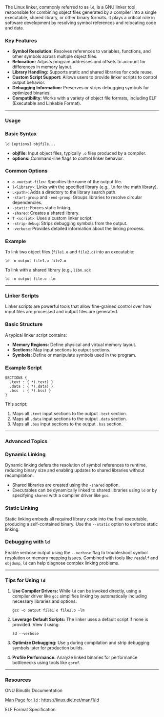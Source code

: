 The Linux linker, commonly referred to as `ld`, is a GNU linker tool responsible for combining object files generated by a compiler into a single executable, shared library, or other binary formats. It plays a critical role in software development by resolving symbol references and relocating code and data.

### Key Features

- **Symbol Resolution:** Resolves references to variables, functions, and other symbols across multiple object files.
- **Relocation:** Adjusts program addresses and offsets to account for differences in memory layout.
- **Library Handling:** Supports static and shared libraries for code reuse.
- **Custom Script Support:** Allows users to provide linker scripts to control output behavior.
- **Debugging Information:** Preserves or strips debugging symbols for optimized binaries.
- **Compatibility:** Works with a variety of object file formats, including ELF (Executable and Linkable Format).

---

### Usage

### Basic Syntax

```
ld [options] objfile...
```

- **objfile:** Input object files, typically `.o` files produced by a compiler.
- **options:** Command-line flags to control linker behavior.

### Common Options

- `o <output-file>`: Specifies the name of the output file.
- `l<library>`: Links with the specified library (e.g., `lm` for the math library).
- `L<path>`: Adds a directory to the library search path.
- `-start-group` and `-end-group`: Groups libraries to resolve circular dependencies.
- `-static`: Forces static linking.
- `-shared`: Creates a shared library.
- `T <script>`: Uses a custom linker script.
- `-strip-debug`: Strips debugging symbols from the output.
- `-verbose`: Provides detailed information about the linking process.

### Example

To link two object files (`file1.o` and `file2.o`) into an executable:

```
ld -o output file1.o file2.o
```

To link with a shared library (e.g., `libm.so`):

```
ld -o output file.o -lm
```

---

### Linker Scripts

Linker scripts are powerful tools that allow fine-grained control over how input files are processed and output files are generated.

### Basic Structure

A typical linker script contains:

- **Memory Regions:** Define physical and virtual memory layout.
- **Sections:** Map input sections to output sections.
- **Symbols:** Define or manipulate symbols used in the program.

### Example Script

```
SECTIONS {
  .text : { *(.text) }
  .data : { *(.data) }
  .bss  : { *(.bss) }
}
```

This script:

1. Maps all `.text` input sections to the output `.text` section.
2. Maps all `.data` input sections to the output `.data` section.
3. Maps all `.bss` input sections to the output `.bss` section.

---

### Advanced Topics

### Dynamic Linking

Dynamic linking defers the resolution of symbol references to runtime, reducing binary size and enabling updates to shared libraries without recompilation.

- Shared libraries are created using the `-shared` option.
- Executables can be dynamically linked to shared libraries using `ld` or by specifying `shared` with a compiler driver like `gcc`.

### Static Linking

Static linking embeds all required library code into the final executable, producing a self-contained binary. Use the `--static` option to enforce static linking.

### Debugging with `ld`

Enable verbose output using the `--verbose` flag to troubleshoot symbol resolution or memory mapping issues. Combined with tools like `readelf` and `objdump`, `ld` can help diagnose complex linking problems.

---

### Tips for Using `ld`

1. **Use Compiler Drivers:** While `ld` can be invoked directly, using a compiler driver like `gcc` simplifies linking by automatically including necessary libraries and options.
    
    ```
    gcc -o output file1.o file2.o -lm
    ```
    
2. **Leverage Default Scripts:** The linker uses a default script if none is provided. View it using:
    
    ```
    ld --verbose
    ```
    
3. **Optimize Debugging:** Use `g` during compilation and strip debugging symbols later for production builds.
4. **Profile Performance:** Analyze linked binaries for performance bottlenecks using tools like `gprof`.

---

### Resources

GNU Binutils Documentation

[Man Page for `ld`](https://linux.die.net/man/1/ld) : https://linux.die.net/man/1/ld

ELF Format Specification